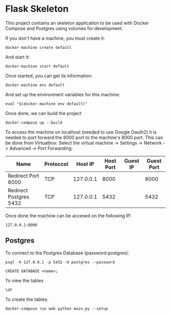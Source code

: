# Flask Skeleton

This project contains an skeleton application to be used with Docker Compose and Postgres using volumes for development. 

If you don't have a machine, you must create it:

```
docker-machine create default
```

And start it:

```
docker-machine start default
```

Once started, you can get its information:

```
docker-machine env default
```

And set up the environment variables for this machine:

```
eval "$(docker-machine env default)"
```

Once done, we can build the project

```
docker-compose up --build
```

To access the machine on localhost (needed to use Google Oauth2) it is needed to port forward the 8000 port to the machine's 8000 port.
This can be done from Virtualbox: Select the virtual machine -> Settings -> Network -> Advanced -> Port Forwarding:

| Name | Protoccol | Host IP | Host Port| Guest IP | Guest Port |
| ---- | --- | --- | --- | --- |--- |
| Redirect Port 8000 | TCP | 127.0.0.1 | 8000 | | 8000 |
| Redirect Postgres 5432 | TCP | 127.0.0.1 | 5432 | | 5432 |


Once done the machine can be accesed on the following IP:


```
127.0.0.1:8000
```

## Postgres

To connect to the Postgres Database (password postgres):
```
psql -h 127.0.0.1 -p 5432 -U postgres --password
```

```
CREATE DATABASE <name>;
```

To view the tables

```
\dt
```

To create the tables:

```
docker-compose run web python main.py --setup
```
